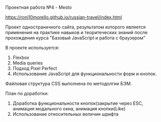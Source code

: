 Проектная работа №4 - Mesto

https://roni10morello.github.io/russian-travel/index.html

Проект одностраничного сайта, результатом которого является применения на практике навыков и теоритеческих знаний после прохождения курса "Базовый JavaScript и работа с браузером"

В проекте используется:
1. Flexbox
2. Media queries
4. Подход Pixel Perfect
5. Использование JavaScript для функциональности форм и кнопок.

Файловая структура CSS выполнена по методолгии БЭМ.

План по доработки:
1. Доработка функциональности кнопок(закрытие через ESC, анимация модального окна, анимация кнопки(Like)
2. Использование относительных величин шрифта
